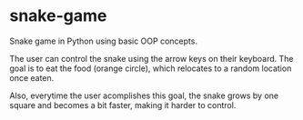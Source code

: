# snake-game
Snake game in Python using basic OOP concepts.

The user can control the snake using the arrow keys on their keyboard. The goal is to eat the food (orange circle), which relocates to a random location once eaten.

Also, everytime the user acomplishes this goal, the snake grows by one square and becomes a bit faster, making it harder to control.
